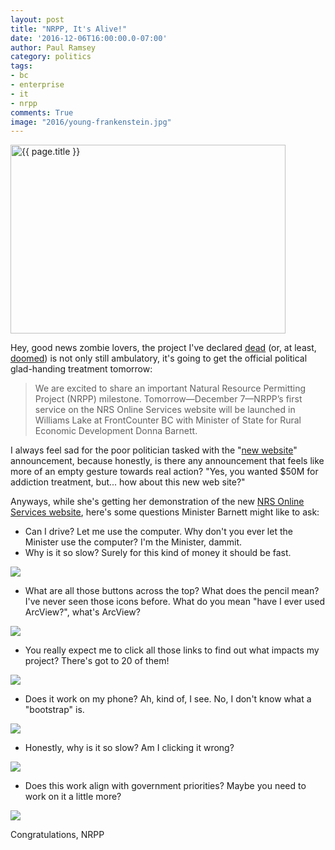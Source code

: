 ```yaml
---
layout: post
title: "NRPP, It's Alive!"
date: '2016-12-06T16:00:00.0-07:00'
author: Paul Ramsey
category: politics
tags:
- bc
- enterprise
- it
- nrpp
comments: True
image: "2016/young-frankenstein.jpg"
---
```


<img src="{{ site.images }}{{ page.image }}" alt='{{ page.title }}' width='440' height='302' />

Hey, good news zombie lovers, the project I've declared [dead](/2016/11/nrpp-is-dead.html) (or, at least, [doomed](/2016/12/nrpp-still-doomed.html)) is not only still ambulatory, it's going to get the official political glad-handing treatment tomorrow:

> We are excited to share an important Natural Resource Permitting Project (NRPP) milestone. Tomorrow—December 7—NRPP’s first service on the NRS Online Services website will be launched in Williams Lake at FrontCounter BC with Minister of State for Rural Economic Development Donna Barnett. 

I always feel sad for the poor politician tasked with the "[new website](https://www.google.ca/webhp?sourceid=chrome-instant&ion=1&espv=2&ie=UTF-8#q=%22new+website%22+site:gov.bc.ca+news)" announcement, because honestly, is there any announcement that feels like more of an empty gesture towards real action? "Yes, you wanted $50M for addiction treatment, but... how about this new web site?"

Anyways, while she's getting her demonstration of the new [NRS Online Services website](https://portal.nrs.gov.bc.ca/), here's some questions Minister Barnett might like to ask:

* Can I drive? Let me use the computer. Why don't you ever let the Minister use the computer? I'm the Minister, dammit.
* Why is it so slow? Surely for this kind of money it should be fast.

<img src="{{ site.images }}2016/nrpp-live-1.jpg" />

* What are all those buttons across the top? What does the pencil mean? I've never seen those icons before. What do you mean "have I ever used ArcView?", what's ArcView?

<img src="{{ site.images }}2016/nrpp-live-2.jpg" />

* You really expect me to click all those links to find out what impacts my project? There's got to 20 of them!

<img src="{{ site.images }}2016/nrpp-live-3.jpg" />

* Does it work on my phone? Ah, kind of, I see. No, I don't know what a "bootstrap" is.

<img src="{{ site.images }}2016/nrpp-live-4.jpg" />

* Honestly, why is it so slow? Am I clicking it wrong?

<img src="{{ site.images }}2016/nrpp-live-5.jpg" />

* Does this work align with government priorities? Maybe you need to work on it a little more?

<img src="{{ site.images }}2016/nrpp-live-6.jpg" />

Congratulations, NRPP

